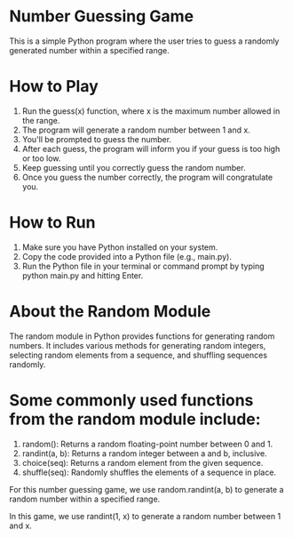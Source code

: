 # Number Guessing Game
This is a simple Python program where the user tries to guess a randomly generated number within a specified range.

# How to Play
1. Run the guess(x) function, where x is the maximum number allowed in the range.
2. The program will generate a random number between 1 and x.
3. You'll be prompted to guess the number.
4. After each guess, the program will inform you if your guess is too high or too low.
5. Keep guessing until you correctly guess the random number.
6. Once you guess the number correctly, the program will congratulate you.
# How to Run
1. Make sure you have Python installed on your system.
2. Copy the code provided into a Python file (e.g., main.py).
3. Run the Python file in your terminal or command prompt by typing python main.py and hitting Enter.
# About the Random Module
The random module in Python provides functions for generating random numbers. It includes various methods for generating random integers, selecting random elements from a sequence, and shuffling sequences randomly.

# Some commonly used functions from the random module include:
1. random(): Returns a random floating-point number between 0 and 1.
2. randint(a, b): Returns a random integer between a and b, inclusive.
3. choice(seq): Returns a random element from the given sequence.
4. shuffle(seq): Randomly shuffles the elements of a sequence in place.

For this number guessing game, we use random.randint(a, b) to generate a random number within a specified range.

In this game, we use randint(1, x) to generate a random number between 1 and x.
